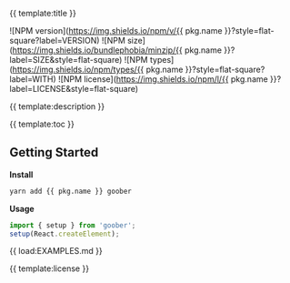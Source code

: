 
{{ template:title }}

<p align="center">

![NPM version](https://img.shields.io/npm/v/{{ pkg.name }}?style=flat-square?label=VERSION)
![NPM size](https://img.shields.io/bundlephobia/minzip/{{ pkg.name }}?label=SIZE&style=flat-square)
![NPM types](https://img.shields.io/npm/types/{{ pkg.name }}?style=flat-square?label=WITH)
![NPM license](https://img.shields.io/npm/l/{{ pkg.name }}?label=LICENSE&style=flat-square)

</p>

{{ template:description }}

{{ template:toc }}

## Getting Started

**Install**

```bash
yarn add {{ pkg.name }} goober
```

**Usage**

```typescript jsx
import { setup } from 'goober';
setup(React.createElement);
```

{{ load:EXAMPLES.md }}

{{ template:license }}
